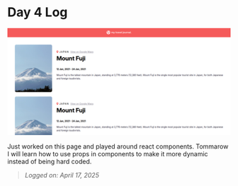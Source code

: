 # Day 4 Log

![Practice Page](./prac.png)

Just worked on this page and played around react components. Tommarow I will learn how to use props in components to make it more dynamic instead of being hard coded.

> *Logged on: April 17, 2025*